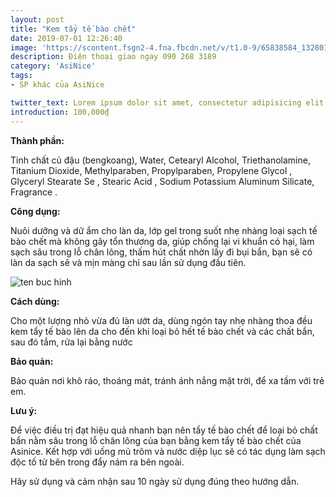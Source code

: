 ```yaml
---
layout: post
title: "Kem tẩy tế bào chết"
date: 2019-07-01 12:26:40
image: 'https://scontent.fsgn2-4.fna.fbcdn.net/v/t1.0-9/65838584_1328015437352558_2428369411032219648_n.jpg?_nc_cat=111&_nc_oc=AQmTnNXfEZIDDmGlV5FjkhRcW5vp_WNrEjUxbCmcyZ-vxjBAFpfxZZ1YvYGMhr_BBXg&_nc_ht=scontent.fsgn2-4.fna&oh=ab18797261f063df5343d765a598bf76&oe=5D8623C0'
description: Điện thoại giao ngay 090 268 3189
category: 'AsiNice'
tags:
- SP khác của AsiNice

twitter_text: Lorem ipsum dolor sit amet, consectetur adipisicing elit.
introduction: 100,000₫
---
```


**Thành phần:**

Tinh chất củ đậu (bengkoang), Water, Cetearyl Alcohol, Triethanolamine, Titanium Dioxide, Methylparaben, Propylparaben, Propylene Glycol , Glyceryl Stearate Se , Stearic Acid , Sodium Potassium Aluminum Silicate, Fragrance .

**Công dụng:**

Nuôi dưỡng và dữ ẩm cho làn da, lớp gel trong suốt nhẹ nhàng loại sạch tế bào chết mà không gây tổn thương da, giúp chống lại vi khuẩn có hại, làm sạch sâu trong lỗ chân lông, thấm hút chất nhờn lấy đi bụi bẩn, bạn sẽ có làn da sạch sẽ và mịn màng chỉ sau lần sử dụng đầu tiên.

![ten buc hinh](https://scontent.fsgn2-2.fna.fbcdn.net/v/t1.0-9/67295776_1338941836259918_4995270608490070016_n.jpg?_nc_cat=100&_nc_eui2=AeHfwa6zv2ZwsWHCXDu6oU437Lo2hCIaQQ9UJVW9EmyRKFsarWwWQNuRJAT-WOGS0cPfj9y-6U4J3AzsY6HlU3dO6lJqsy_QBAE49Dg-jT2LpQ&_nc_oc=AQlc1dAEn9xaMcxaD32InPW8aD_zwvFdM8ZS0REN5aan1jOZITQYod6QroqGCYdxvOY&_nc_ht=scontent.fsgn2-2.fna&oh=59f469fcc7282dd876192f405c9840c2&oe=5DBA0D68 "ten buc hinh")

**Cách dùng:**

Cho một lượng nhỏ vừa đủ làn ướt da, dùng ngón tay nhẹ nhàng thoa đều kem tẩy tế bào lên da cho đến khi loại bỏ hết tế bào chết và các chất bẩn, sau đó tắm, rửa lại bằng nước

**Bảo quản:**

Bảo quản nơi khô ráo, thoáng mát, tránh ánh nắng mặt trời, để xa tầm với trẻ em.

**Lưu ý:**

Để việc điều trị đạt hiệu quả nhanh bạn nên tẩy tế bào chết để loại bỏ chất bẩn nằm sâu trong lỗ chân lông của bạn bằng kem tẩy tế bào chết của Asinice. Kết hợp với uống mủ trôm và nước diệp lục sẽ có tác dụng làm sạch độc tố từ bên trong đẩy nám ra bên ngoài.

Hãy sử dụng và cảm nhận sau 10 ngày sử dụng đúng theo hướng dẫn.